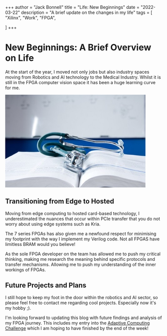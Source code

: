 +++
author = "Jack Bonnell"
title = "Life: New Beginnings"
date = "2022-03-22"
description = "A brief update on the changes in my life"
tags = [
    "Xilinx",
    "Work",
    "FPGA",

]
+++

# New Beginnings: A Brief Overview on Life 

At the start of the year, I moved not only jobs but also industry spaces moving from Robotics and AI technology to the Medical Industry. Whilst it is still in the FPGA computer vision space it has been a huge learning curve for me.

![Work Station](/img/medical.jpeg)

## Transitioning from Edge to Hosted
Moving from edge computing to hosted card-based technology, I underestimated the nuances that occur within PCIe transfer that you do not worry about using edge systems such as Kria.

The 7 series FPGAs has also given me a newfound respect for minimising my footprint with the way I implement my Verilog code. Not all FPGAS have limitless BRAM would you believe!

As the sole FPGA developer on the team has allowed me to push my critical thinking, making me research the meaning behind specific protocols and transfer mechanisms. Allowing me to push my understanding of the inner workings of FPGAs. 

## Future Projects and Plans

I still hope to keep my foot in the door within the robotics and AI sector, so please feel free to contact me regarding cool projects. Especially now it's my hobby ;).

I'm looking forward to updating this blog with future findings and analysis of my FPGA journey. This includes my entry into the [Adaptive Computing Challenge] which I am hoping to have finished by the end of the week!

[Adaptive Computing Challenge]: https://www.hackster.io/contests/xilinxadaptivecomputing2021
